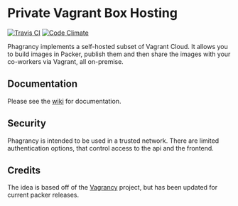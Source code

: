 # Private Vagrant Box Hosting

[![Travis CI](https://secure.travis-ci.org/dlundgren/phagrancy.png)](https://travis-ci.org/dlundgren/phagrancy) [![Code Climate](https://codeclimate.com/github/dlundgren/phagrancy/badges/gpa.svg)](https://codeclimate.com/github/dlundgren/phagrancy)

Phagrancy implements a self-hosted subset of Vagrant Cloud. It allows you to build images in Packer, publish them and then share the images with your co-workers via Vagrant, all on-premise.

## Documentation

Please see the [wiki](https://github.com/dlundgren/phagrancy/wiki) for documentation.

## Security

Phagrancy is intended to be used in a trusted network. There are limited authentication options, that control access to the api and the frontend.

## Credits

The idea is based off of the [Vagrancy](https://github.com/ryandoyle/vagrancy) project, but has been updated for current packer releases.
